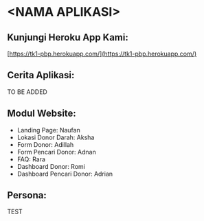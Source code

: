 # \<NAMA APLIKASI>

## Kunjungi Heroku App Kami:

[https://tk1-pbp.herokuapp.com/](https://tk1-pbp.herokuapp.com/)

## Cerita Aplikasi:

TO BE ADDED

## Modul Website:

- Landing Page: Naufan
- Lokasi Donor Darah: Aksha
- Form Donor: Adillah
- Form Pencari Donor: Adnan
- FAQ: Rara
- Dashboard Donor: Romi
- Dashboard Pencari Donor: Adrian

## Persona:

TEST
